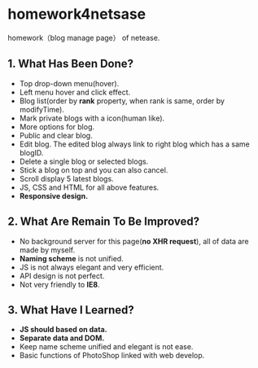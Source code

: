 # homework4netsase
homework（blog manage page） of netease.

## 1. What Has Been Done?

* Top drop-down menu(hover).
* Left menu hover and click effect.
* Blog list(order by **rank** property, when rank is same, order by modifyTime).
* Mark private blogs with a icon(human like).
* More options for blog.
* Public and clear blog.
* Edit blog. The edited blog always link to right blog which has a same blogID.
* Delete a single blog or selected blogs.
* Stick a blog on top and you can also cancel.
* Scroll display 5 latest blogs.
* JS, CSS and HTML for all above features.
* **Responsive design.**

## 2. What Are Remain To Be Improved?

* No background server for this page(**no XHR request**), all of data are made by myself.
* **Naming scheme** is not unified.
* JS is not always elegant and very efficient.
* API design is not perfect.
* Not very friendly to **IE8**.

## 3. What Have I Learned?
* **JS should based on data.**
* **Separate data and DOM.**
* Keep name scheme unified and elegant is not ease.
* Basic functions of PhotoShop linked with web develop.

